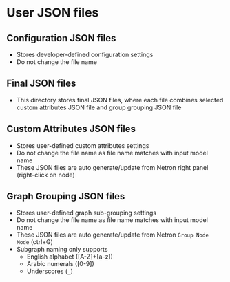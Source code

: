 # User JSON files

## Configuration JSON files
- Stores developer-defined configuration settings
- Do not change the file name

## Final JSON files
- This directory stores final JSON files, where each file combines selected custom attributes JSON file and group grouping JSON file

## Custom Attributes JSON files
- Stores user-defined custom attributes settings
- Do not change the file name as file name matches with input model name
- These JSON files are auto generate/update from Netron right panel (right-click on node)

## Graph Grouping JSON files
- Stores user-defined graph sub-grouping settings
- Do not change the file name as file name matches with input model name
- These JSON files are auto generate/update from Netron `Group Node Mode` (ctrl+G)
- Subgraph naming only supports
  - English alphabet ([A-Z]+[a-z])
  - Arabic numerals ([0-9])
  - Underscores (`_`)

